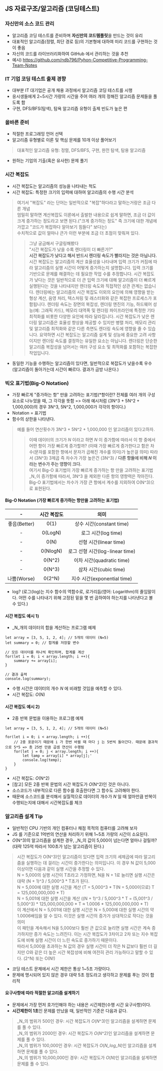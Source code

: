 ## JS 자료구조/알고리즘 (코딩테스트)

### 자신만의 소스 코드 관리
- 알고리즘 코딩 테스트를 준비하며 **자신만의 코드템플릿**을 만드는 것이 유리
- 대표적인 알고리즘(정렬, 최단 경로 등)의 기본형에 대하여 미리 코드를 구현하는 것이 좋음
- 자신의 코드를 라이브러리화하여 GitHub 에서 관리하는 것을 추천
- 예시) https://github.com/ndb796/Pyhon-Competitive-Programming-Team-Notes

### IT 기업 코딩 테스트 출제 경향
- 대부분 IT 대기업은 공개 채용 과정에서 알고리즘 코딩 테스트를 시행
- 응시생들에게 2~5시간 가량의 시간을 주어 여러 개의 정해진 알고리즘 문제들을 풀도록 함
- 구현, DFS/BFS(탐색), 탐욕 알고리즘 유형이 출제 빈도가 높은 편

### 올바른 준비
- 적절한 프로그래밍 언어 선택
- 알고리즘 유형별로 이론 및 핵심 문제를 10개 이상 풀어보기
> 대표적인 알고리즘 유형: 정렬, DFS/BFS, 구현, 완전 탐색, 탐용 알고리즘  
- 원하는 기업의 기출(혹은 유사한) 문제 풀기

### 시간 복잡도
- 시간 복잡도는 알고리즘의 성능을 나타내는 척도
- 시간 복잡도: 특정한 크기의 입력에 대하여 알고리즘의 수행 시간 분석
> 여기서 "복잡도" 라는 단어는 일반적으로 "복잡"하다라고 말하는거랑은 조금 다른 개념  
> 엄밀히 말하면 계산복잡도 이론에서 출발한 내용으로 쉽게 말하면, 조금 더 값이 크게 증가하는 정도라고 보면 된다.("크게 증가하는 정도" 즉 크기에 대한 개념에 가깝고 "코드가 복잡하다 알아보기 힘들다" 보다는)  
> 수치적으로 값이 얼마나 큰가 이런 부분에 조금 더 초점이 맞춰져 있다.   
>> 그냥 궁금해서 구글링해봤다  
>> "시간 복잡도가 낮을 수록 렌더링이 더 빠른가?"  
>> **시간 복잡도가 낮다고 해서 반드시 렌더링 속도가 빨라지는 것은 아닙니다.** 시간 복잡도는 알고리즘의 계산 효율성을 나타내며 입력 크기가 커짐에 따라 알고리즘의 실행 시간이 어떻게 증가하는지 설명합니다. 입력 크기를 기반으로 문제를 해결하는 데 필요한 작업 수를 추정합니다. 시간 복잡도가 낮다는 것은 일반적으로 더 큰 입력 크기에 대해 알고리즘이 더 빠르게 실행된다는 것을 나타내지만 렌더링 속도와 직접적인 상관 관계는 없습니다. 렌더링에는 알고리즘의 시간 복잡도 이외의 요인에 의해 영향을 받는 형상 계산, 음영 처리, 텍스처링 및 래스터화와 같은 복잡한 프로세스가 포함됩니다. 렌더링 속도는 장면의 복잡성, 렌더링 엔진의 기능, 하드웨어 성능(예: 그래픽 카드), 메모리 대역폭 및 렌더링 파이프라인에 특정한 기타 최적화를 비롯한 다양한 요인에 따라 달라집니다. 시간 복잡도가 낮은 렌더링 알고리즘은 효율성 향상을 제공할 수 있지만 병렬 처리, 메모리 관리 및 알고리즘 최적화와 같은 다른 측면도 렌더링 속도에 영향을 줄 수 있습니다. 요약하면 시간 복잡도는 알고리즘 설계 및 성능에 중요한 고려 사항이지만 렌더링 속도를 결정하는 유일한 요소는 아닙니다. 렌더링은 단순한 알고리즘 복잡성을 넘어서는 여러 구성 요소 및 최적화를 포함하는 복잡한 작업입니다.

- 동일한 기능을 수행하는 알고리즘이 있다면, 일반적으로 복잡도가 낮을수록 우수 (알고리즘이 돌아가는데 시간이 빠르다. 결과가 금방 나온다.)
 
### 빅오 표기법(Big-O Notation)
- 가장 빠르게 "증가하는 항" 만을 고려하는 표기법(*항이란? 전체를 여러 개의 구성 요소로 나누었을 때, 그 각각을 뜻함 => 아래 예시처럼 (3N^3 + 5N^2 + 1,000,000)의 경우 3N^3, 5N^2, 1,000,000가 각각의 항이다.)
- Notation = 표기법
- 함수의 상한을 나타낸다. 
> 예를 들어 연산횟수가 3N^3 + 5N^2 + 1,000,000 인 알고리즘이 있다고하자.  
>> 이때 데이터의 크기가 _N_ 이라고 하면 _N_ 이 증가함에 따라서 이 항 중에서 어떤 항이 가장 빠르게 증가할까? (이때 가장 빠르게 증가한다고 함은 차수(문자를 포함한 항에서 문자가 곱해진 개수를 의미)가 높은걸 의미) 따라서 (3N^3) 3제곱 즉 차수가 가장 높은건 (3N^3) / **다른 항들에 비해 _N_ 이라는 변수가 주는 영향이 크다.**  
>> 여기서 Big-O 표기법이 가장 빠르게 증가하는 항 만을 고려하는 표기법  
> _N_이 증가함에 따라서, 3N^3 을 제외한 다른 항의 영향력은 작아진다.  
> Big-O 표기법에서는 차수가 가장 큰 항에서 계수를 지외하여 O(N^3)으로 표현된다.  

#### Big-O Notation (**가장 빠르게 증가하는 항**만을 고려하는 표기법)
|-|시간 복잡도|의미|
|:---:|:---:|:---:|
|좋음(Better)|0(1)|상수 시간(constant time)|
|-|0(LogN)|로그 시간(log time)|
|-|0(N)|선형 시간(linear time)|
|-|0(NlogN)|로그 선형 시간(log-linear time)|
|-|0(N^2)|이차 시간(quadratic time)|
|-|0(N^3)|삼차 시간(cubic time)|
|나쁨(Worse)|0(2^N)|지수 시간(exponential time)|

* log? (로그(log)는 지수 함수의 역함수로, 로가리듬(영어: Logarithm)의 줄임말이다. 어떤 수를 나타내기 위해 고정된 밑을 몇 번 곱하여야 하는지를 나타낸다고 볼 수 있다.)

#### 시간 복잡도 예시 1)
- _N_개의 데이터의 합을 계산하는 프로그램 예제
```
let array = [3, 5, 1, 2, 4]; // 5개의 데이터 (N=5)
let summary = 0; // 합게를 저장할 변수

// 모든 데이터를 하나씩 확인하며, 합계를 계산
for(let i = 0; i < array.length; i ++){
    summary += array[i];
}

// 결과 출력
console.log(summary);
```
- 수행 시간은 데이터의 개수 _N_ 에 비래할 것임을 예측할 수 있다.
- 시간 복잡도: _O_(N)

#### 시간 복잡도 예시 2)
- 2중 반복 문법을 이용하는 프로그램 예제
```
let array = [3, 5, 1, 2, 4]; // 5개의 데이터 (N=5)

for(let i = 0; i < array.length; i ++){
    // 2중 포문이기 때문에 i 가 한번 바뀔 때 마다 j 는 5번씩 돌아간다. 때문에 결과적으로 5*5 => 총 25번 만큼 곱셈 연산이 수행됨
    for(let j = 0; j < array.length; i ++){
        let tamp = array[i] * array[j];'
        console.log(temp);
    }
}
```
- 시간 복잡도: _O_(N^2)
- [참고] 모든 2중 반복 문법의 시간 복잡도가 _O_(N^2)인 것은 아니다.
- 소스코드가 내부적으로 다른 함수를 호출한다면 그 함수도 고려해야 한다.
- 때문에 소스코드를 분석해서 실질적으로 데이터의 개수가 _N_ 일 때 얼마만큼 반복이 수행되는지에 대해서 시간복잡도를 체크

### 알고리즘 설계 Tip
- 일반적인 CPU 기반의 개인 컴퓨터나 채점 목적의 컴퓨터를 고려해 보자
- JS 를 기준으로 1억번의 연산을 처리하기 위해 1~5초 가량의 시간이 소요된다.
- _O_(N^3)의 알고리즘을 설계한 경우, _N_의 값이 5,000이 넘는다면 얼마나 걸릴까?(대략 125억 따라서 100초가 넘는 알고리즘이 된다.)
> 시간 복잡도가 O(N^3)인 알고리즘이 있다면 입력 크기의 세제곱에 따라 알고리즘을 실행하는 데 걸리는 시간이 증가한다는 의미입니다. 이 경우 N 값이 5,000 이상이면 다음과 같이 실행 시간을 추정할 수 있다.  
> N = 5,000의 실행 시간이 T초라고 가정하면, N을 N + 1로 늘리면 실행 시간은 대략 (N + 1)^3 / 5,000^3 * T초가 된다.  
> N = 5,000에 대한 실행 시간을 계산 (T = 5,000^3 * T(N = 5,000이므로) T = 125,000,000,000 * T)  
> N = 5,001에 대한 실행 시간을 계산 ((N + 1)^3 / 5,000^3 * T = (5,001^3 / 5,000^3) * 125,000,000,000 * T ≈ 1.0006 * 125,000,000,000 * T)  
> 이 계산에서 N = 5,001에 대한 실행 시간은 N = 5,000에 대한 실행 시간의 약 1.0006배임을 알 수 있다. 이것은 실행 시간의 증가가 상대적으로 작다는 것을 의미  
> 이 패턴을 계속해서 N을 5,000보다 훨씬 큰 값으로 늘리면 실행 시간은 계속 증가하지만 증가 속도는 느려진다. 이는 시간 복잡도가 3차이고 2차 또는 지수 복잡도에 비해 실행 시간이 더 느린 속도로 증가하기 때문이다.  
> 따라서 5,000을 초과하는 N 값의 경우 실행 시간이 더 작은 N 값보다 훨씬 더 길지만 O와 같은 더 높은 시간 복잡성에 비해 여전히 관리 가능하다고 말할 수 있다. (2^N) 또는 O(N!)  
- 코딩 테스트 문제에서 시간 제한은 통상 1~5초 가량이다.
- 문제에 명시되어 있지 않은 경우 대략 5초 정도라고 생각하고 문제를 푸는 것이 합리적
#### 요구사항에 따라 적절한 알고리즘 설계하기
- 문제에서 가장 먼저 호가인해야 하는 내용은 시간제한(수행 시간 요구사항)이다.
- **시간제한이 1초**인 문제를 만났을 때, 일반적인 기준은 다음과 같다.
> _N_의 범위가 500인 경우: 시간 복잡도가 _O_(_N_^3)인 알고리즘을 설계하면 문제를 풀 수 있다.  
> _N_의 범위가 2000인 경우: 시간 복잡도가 _O_(_N_^2)인 알고리즘을 설계하면 문제를 풀 수 있다.  
> _N_의 범위가 100,000인 경우: 시간 복잡도가 _O_(_N_log_N_)인 알고리즘을 설계하면 문제를 풀 수 있다.  
> _N_의 범위가 10,000,000인 경우: 시간 복잡도가 _O_(_N_)인 알고리즘을 설계하면 문제를 풀 수 있다.  
